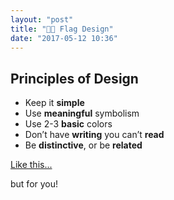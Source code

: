 ```yaml
---
layout: "post"
title: "🏳️‍🌈 Flag Design"
date: "2017-05-12 10:36"
---
```


## Principles of Design

- Keep it **simple**
- Use **meaningful** symbolism
- Use 2-3 **basic** colors
- Don’t have **writing** you can’t **read**
- Be **distinctive**, or be **related**

[Like this...](http://builtby.bsk.education/SE8_p5js/Code_Examples/Mexico/)

but for you!
